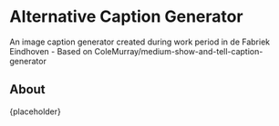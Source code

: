 # Alternative Caption Generator 

An image caption generator created during work period in de Fabriek Eindhoven - Based on ColeMurray/medium-show-and-tell-caption-generator

## About ##
 {placeholder}
